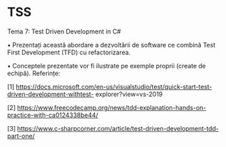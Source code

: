 # TSS

Tema 7: Test Driven Development in C#

• Prezentați această abordare a dezvoltării de software ce combină Test First Development
(TFD) cu refactorizarea.

• Conceptele prezentate vor fi ilustrate pe exemple proprii (create de echipă).
Referințe:

[1] https://docs.microsoft.com/en-us/visualstudio/test/quick-start-test-driven-development-withtest-
explorer?view=vs-2019

[2] https://www.freecodecamp.org/news/tdd-explanation-hands-on-practice-with-ca0124338be44/

[3] https://www.c-sharpcorner.com/article/test-driven-development-tdd-part-one/
